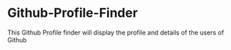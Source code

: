 # Github-Profile-Finder
This Github Profile finder will display the profile and details of the users of Github
